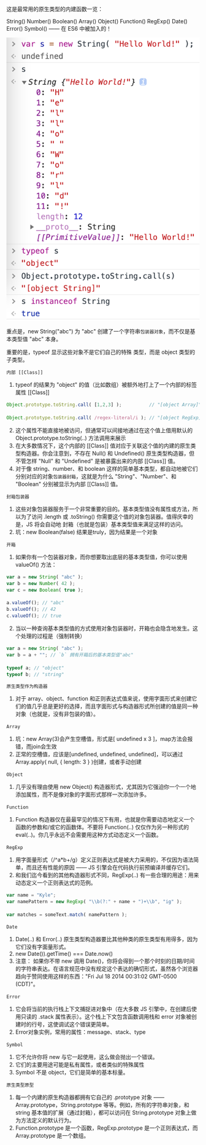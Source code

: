 这是最常用的原生类型的内建函数一览：

String()
Number()
Boolean()
Array()
Object()
Function()
RegExp()
Date()
Error()
Symbol() —— 在 ES6 中被加入的！

![toString()](./images/3-1.png)

重点是，new String("abc") 为 "abc" 创建了一个字符串```包装器对象```，而不仅是基本类型值 "abc" 本身。

重要的是，typeof 显示这些对象不是它们自己的特殊 类型，而是 object 类型的子类型。

```内部 [[Class]]```
1. typeof 的结果为 "object" 的值（比如数组）被额外地打上了一个内部的标签属性 [[Class]]
```javascript
Object.prototype.toString.call( [1,2,3] );			// "[object Array]"

Object.prototype.toString.call( /regex-literal/i );	// "[object RegExp]"
```
2. 这个属性不能直接地被访问，但通常可以间接地通过在这个值上借用默认的 Object.prototype.toString(..) 方法调用来展示
3. 在大多数情况下，这个内部的 [[Class]] 值对应于关联这个值的内建的原生类型构造器。你会注意到，不存在 Null() 和 Undefined() 原生类型构造器，但不管怎样 "Null" 和 "Undefined" 是被暴露出来的内部 [[Class]] 值。
4. 对于像 string、number、和 boolean 这样的简单基本类型，都自动地被它们分别对应的对象```包装器封箱```，这就是为什么 "String"、"Number"、和 "Boolean" 分别被显示为内部 [[Class]] 值。

```封箱包装器```
1. 这些对象包装器服务于一个非常重要的目的。基本类型值没有属性或方法，所以为了访问 .length 或 .toString() 你需要这个值的对象包装器。值得庆幸的是，JS 将会自动地 封箱（也就是包装）基本类型值来满足这样的访问。
2. 坑：new Boolean(false) 结果是truly，因为结果是一个对象

```开箱```
1. 如果你有一个包装器对象，而你想要取出底层的基本类型值，你可以使用 valueOf() 方法：
```javascript
var a = new String( "abc" );
var b = new Number( 42 );
var c = new Boolean( true );

a.valueOf(); // "abc"
b.valueOf(); // 42
c.valueOf(); // true
```
2. 当以一种查询基本类型值的方式使用对象包装器时，开箱也会隐含地发生。这个处理的过程是（强制转换）
```javascript
var a = new String( "abc" );
var b = a + ""; // `b` 拥有开箱后的基本类型值"abc"

typeof a; // "object"
typeof b; // "string"
```

```原生类型作为构造器```
1. 对于 array、object、function 和正则表达式值来说，使用字面形式来创建它们的值几乎总是更好的选择，而且字面形式与构造器形式所创建的值是同一种对象（也就是，没有非包装的值）。

``` Array ```
1. 坑：new Array(3)会产生空槽值，形式是[ undefined x 3 ]，map方法会报错，而join会生效
2. 正常的空槽值，应该是[undefined, undefined, undefined]，可以通过Array.apply( null, { length: 3 } )创建，或者手动创建
   
``` Object ```
1. 几乎没有理由使用 new Object() 构造器形式，尤其因为它强迫你一个一个地添加属性，而不是像对象的字面形式那样一次添加许多。

``` Function ```
1. Function 构造器仅在最最罕见的情况下有用，也就是你需要动态地定义一个函数的参数和/或它的函数体。不要将 Function(..) 仅仅作为另一种形式的 eval(..)。你几乎永远不会需要用这种方式动态定义一个函数。

``` RegExp ```
1. 用字面量形式（/^a*b+/g）定义正则表达式是被大力采用的，不仅因为语法简单，而且还有性能的原因 —— JS 引擎会在代码执行前预编译并缓存它们。
2. 和我们迄今看到的其他构造器形式不同，RegExp(..) 有一些合理的用途：用来动态定义一个正则表达式的范例。
```javascript
var name = "Kyle";
var namePattern = new RegExp( "\\b(?:" + name + ")+\\b", "ig" );

var matches = someText.match( namePattern );
```

```Date```
1. Date(..) 和 Error(..) 原生类型构造器要比其他种类的原生类型有用得多，因为它们没有字面量形式。
2. new Date()).getTime() === Date.now()
3. 注意： 如果你不带 new 调用 Date()，你将会得到一个那个时刻的日期/时间的字符串表达。在语言规范中没有规定这个表达的确切形式，虽然各个浏览器趋向于赞同使用这样的东西："Fri Jul 18 2014 00:31:02 GMT-0500 (CDT)"。

```Error```
1. 它会将当前的执行栈上下文捕捉进对象中（在大多数 JS 引擎中，在创建后使用只读的 .stack 属性表示）。这个栈上下文包含函数调用栈和 error 对象被创建时的行号，这使调试这个错误更简单。
2. Error对象实例，常用的属性：message、stack、type

```Symbol```
1. 它不允许你将 new 与它一起使用，这么做会抛出一个错误。
2. 它们的主要用途可能是私有属性，或者类似的特殊属性
3. Symbol 不是 object，它们是简单的基本标量。

```原生类型原型```
1. 每一个内建的原生构造器都拥有它自己的 .prototype 对象 —— Array.prototype，String.prototype 等等。例如，所有的字符串对象，和 string 基本值的扩展（通过封箱），都可以访问在 String.prototype 对象上做为方法定义的默认行为。
2. Function.prototype 是一个函数，RegExp.prototype 是一个正则表达式，而 Array.prototype 是一个数组。